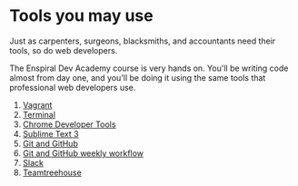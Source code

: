 # Tools you may use

Just as carpenters, surgeons, blacksmiths, and accountants need their tools, so do web developers.

The Enspiral Dev Academy course is very hands on. You'll be writing code almost from day one, and you'll be doing it using the same tools that professional web developers use.

1. [Vagrant](/4-tools/vagrant/)
2. [Terminal](/4-tools/terminal/)
3. [Chrome Developer Tools](/4-tools/chrome-dev-tools/)
4. [Sublime Text 3](/4-tools/sublime-text-3/)
5. [Git and GitHub](/4-tools/git-and-github/)
6. [Git and GitHub weekly workflow](/4-tools/git-and-github/using-github-during-phase-0.md)
7. [Slack](/4-tools/slack)
8. [Teamtreehouse](/4-tools/treehouse)
